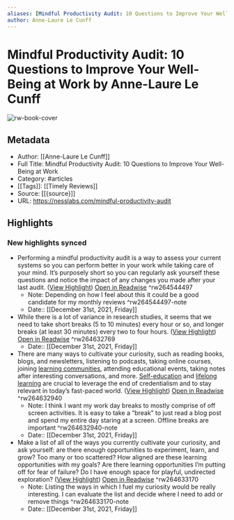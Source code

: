 ```yaml
---
aliases: [Mindful Productivity Audit: 10 Questions to Improve Your Well-Being at Work, Mindful Productivity Audit: 10 Questions to Improve Your Well-Being at Work]
author: Anne-Laure Le Cunff
---
```

# Mindful Productivity Audit: 10 Questions to Improve Your Well-Being at Work by Anne-Laure Le Cunff

![rw-book-cover](https://readwise-assets.s3.amazonaws.com/static/images/article4.6bc1851654a0.png)

## Metadata
- Author: [[Anne-Laure Le Cunff]]
- Full Title: Mindful Productivity Audit: 10 Questions to Improve Your Well-Being at Work
- Category: #articles
- [[Tags]]: [[Timely Reviews]] 
- Source: [[{source}]]
- URL: https://nesslabs.com/mindful-productivity-audit

## Highlights
### New highlights synced
- Performing a mindful productivity audit is a way to assess your current systems so you can perform better in your work while taking care of your mind. It’s purposely short so you can regularly ask yourself these questions and notice the impact of any changes you made after your last audit. ([View Highlight](https://read.readwise.io/read/01fr86q7tdkz88mbbt3v85q667)) [Open in Readwise](https://readwise.io/open/264544497) ^rw264544497
    - Note: Depending on how I feel about this it could be a good candidate for my monthly reviews ^rw264544497-note
    - Date:: [[December 31st, 2021, Friday]]
- While there is a lot of variance in research studies, it seems that we need to take short breaks (5 to 10 minutes) every hour or so, and longer breaks (at least 30 minutes) every two to four hours. ([View Highlight](https://read.readwise.io/read/01fr8sdyer0jm0mq24gbvv5am7)) [Open in Readwise](https://readwise.io/open/264632769) ^rw264632769
    - Date:: [[December 31st, 2021, Friday]]
- There are many ways to cultivate your curiosity, such as reading books, blogs, and newsletters, listening to podcasts, taking online courses, joining [learning communities](https://nesslabs.com/membership), attending educational events, taking notes after interesting conversations, and more. [Self-education](https://nesslabs.com/self-education) and [lifelong learning](https://nesslabs.com/lifelong-learning) are crucial to leverage the end of credentialism and to stay relevant in today’s fast-paced world. ([View Highlight](https://read.readwise.io/read/01fr8sj7ccnjjf2xqe073x5z7g)) [Open in Readwise](https://readwise.io/open/264632940) ^rw264632940
    - Note: I think I want my work day breaks to mostly comprise of off screen activities. It is easy to take a “break” to just read a blog post and spend my entire day staring at a screen. Offline breaks are important ^rw264632940-note
    - Date:: [[December 31st, 2021, Friday]]
- Make a list of all of the ways you currently cultivate your curiosity, and ask yourself: are there enough opportunities to experiment, learn, and grow? Too many or too scattered? How aligned are these learning opportunities with my goals? Are there learning opportunities I’m putting off for fear of failure? Do I have enough space for playful, undirected exploration? ([View Highlight](https://read.readwise.io/read/01fr8spshzesmb3rpjdeb3dyjz)) [Open in Readwise](https://readwise.io/open/264633170) ^rw264633170
    - Note: Listing the ways in which I fuel my curiosity would be really interesting. I can evaluate the list and decide where I need to add or remove things ^rw264633170-note
    - Date:: [[December 31st, 2021, Friday]]

